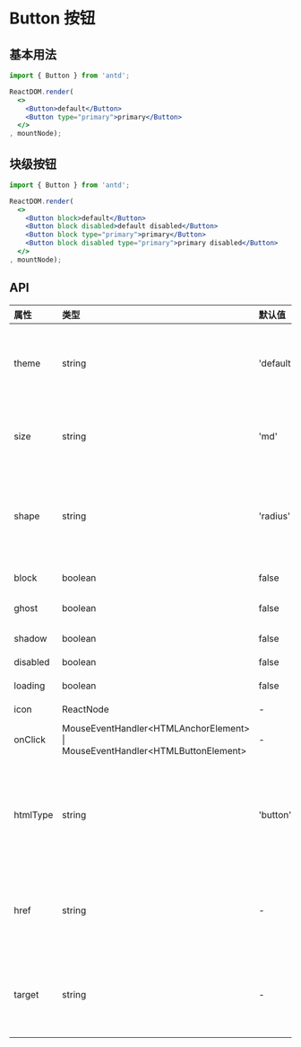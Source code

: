 # Button 按钮



## 基本用法
```jsx
import { Button } from 'antd';

ReactDOM.render(
  <>
    <Button>default</Button>
    <Button type="primary">primary</Button>
  </>
, mountNode);
```



## 块级按钮
```jsx
import { Button } from 'antd';

ReactDOM.render(
  <>
    <Button block>default</Button>
    <Button block disabled>default disabled</Button>
    <Button block type="primary">primary</Button>
    <Button block disabled type="primary">primary disabled</Button>
  </>
, mountNode);
```






## API

| 属性 | 类型 | 默认值 | 说明 |
| :--- | :--- | :--- | :--- |
| theme | string | 'default' | 设置主题，可选值为 `default`、`primary`、`danger` |
| size | string | 'md' | 设置大小，可选值为 `md`、`lg`、`sm`、`xs` |
| shape | string | 'radius' | 设置形状，可选值为 `rect`、`radius`、`round`、`circle` |
| block | boolean | false | 是否块级元素 |
| ghost | boolean | false | 是否幽灵按钮 |
| shadow | boolean | false | 是否带阴影 |
| disabled | boolean | false | 是否禁用 |
| loading | boolean | false | 是否加载中状态 |
| icon | ReactNode | - | 设置图标 |
| onClick | MouseEventHandler&lt;HTMLAnchorElement&gt; \| MouseEventHandler&lt;HTMLButtonElement&gt; | - | 点击后触发的回调函数 |
| htmlType | string | 'button' | 设置`button`原生的`type`值，可选值为 `button`、`submit`、`reset` |
| href | string | - | 点击跳转的地址，指定此属性`button`的行为和`a`链接一致 |
| target | string | - | 相当于 a 链接的 target 属性，href 存在时生效 |

